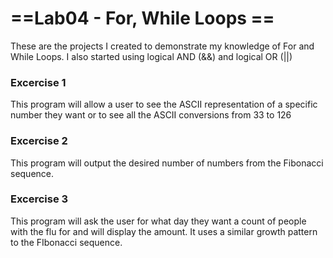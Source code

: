 # ==Lab04 - For, While Loops ==

These are the projects I created to demonstrate my knowledge of For and While Loops. I also started using logical AND (&&) and logical OR (||)

### Excercise 1

This program will allow a user to see the ASCII representation of a specific number they want or to see all the ASCII conversions from 33 to 126

### Excercise 2

This program will output the desired number of numbers from the Fibonacci sequence.

### Excercise 3

This program will ask the user for what day they want a count of people with the flu for and will display the amount. It uses a similar growth pattern to the FIbonacci sequence.
